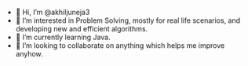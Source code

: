 - 👋 Hi, I’m @akhiljuneja3
- 👀 I’m interested in Problem Solving, mostly for real life scenarios, and developing new and efficient algorithms.
- 🌱 I’m currently learning Java.
- 💞️ I’m looking to collaborate on anything which helps me improve anyhow.

<!---
akhiljuneja3/akhiljuneja3 is a ✨ special ✨ repository because its `README.md` (this file) appears on your GitHub profile.
You can click the Preview link to take a look at your changes.
--->
